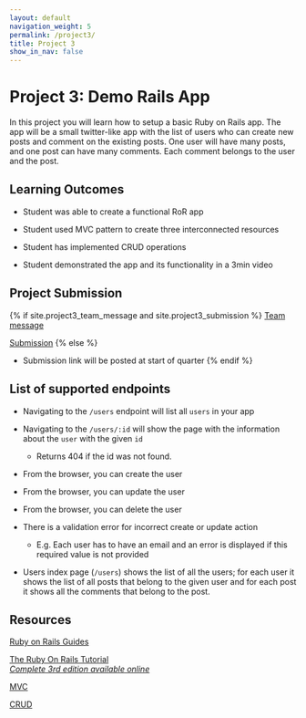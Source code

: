 ```yaml
---
layout: default
navigation_weight: 5
permalink: /project3/
title: Project 3
show_in_nav: false
---
```


# Project 3: Demo Rails App

In this project you will learn how to setup a basic Ruby on Rails app.
The app will be a small twitter-like app with the list of users who can create
new posts and comment on the existing posts. One user will have many posts, and
one post can have many comments. Each comment belongs to the user and the post.

## Learning Outcomes

- Student was able to create a functional RoR app

- Student used MVC pattern to create three interconnected resources

- Student has implemented CRUD operations

- Student demonstrated the app and its functionality in a 3min video

## Project Submission

{% if site.project3_team_message and site.project3_submission %}
[Team message]({{site.project3_team_message}})

[Submission]({{site.project3_submission}})
{% else %}
- Submission link will be posted at start of quarter
{% endif %}

## List of supported endpoints

- Navigating to the `/users` endpoint will list all `users` in your app

- Navigating to the `/users/:id` will show the page with the information
  about the `user` with the given `id`

  - Returns 404 if the id was not found.

- From the browser, you can create the user

- From the browser, you can update the user

- From the browser, you can delete the user

- There is a validation error for incorrect create or update action

  - E.g. Each user has to have an email and an error is displayed if this required
    value is not provided

- Users index page (`/users`) shows the list of all the users; for each user it shows
  the list of all posts that belong to the given user and for each post
  it shows all the comments that belong to the post.

## Resources

[Ruby on Rails Guides](https://guides.rubyonrails.org/)

[The Ruby On Rails Tutorial](https://www.railstutorial.org/book)  
_[Complete 3rd edition available online](https://3rd-edition.railstutorial.org/book)_

[MVC](https://en.wikipedia.org/wiki/Model%E2%80%93view%E2%80%93controller)

[CRUD](https://en.wikipedia.org/wiki/Create,_read,_update_and_delete)
